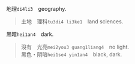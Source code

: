 地理`di4li3`　geography.
>土地　理科`tu3di4 li3ke1`　land sciences.

黑暗`hei1an4`　dark.
>沒有　光亮`mei2you3 guang1liang4`　no light.   
>黑色・阴暗`hei1se4 yin1an4`　black, dark.

